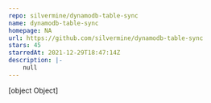```yaml
---
repo: silvermine/dynamodb-table-sync
name: dynamodb-table-sync
homepage: NA
url: https://github.com/silvermine/dynamodb-table-sync
stars: 45
starredAt: 2021-12-29T18:47:14Z
description: |-
    null
---
```


[object Object]
